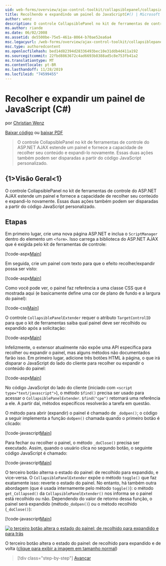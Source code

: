 ```yaml
---
uid: web-forms/overview/ajax-control-toolkit/collapsiblepanel/collapsing-and-expanding-a-panel-from-javascript-cs
title: Recolhendo e expandindo um painel do JavaScriptC#() | Microsoft Docs
author: wenz
description: O controle CollapsiblePanel no kit de ferramentas de controle do ASP.NET AJAX estende um painel e fornece a capacidade de recolher seu conteúdo e expandi-lo...
ms.author: riande
ms.date: 06/02/2008
ms.assetid: de5500be-75e5-461a-8064-b70ae52ea6a4
msc.legacyurl: /web-forms/overview/ajax-control-toolkit/collapsiblepanel/collapsing-and-expanding-a-panel-from-javascript-cs
msc.type: authoredcontent
ms.openlocfilehash: bed14d82394d28336493bec10e31ddb4d411a192
ms.sourcegitcommit: 22fbd8863672c4ad6693b8388ad5c8e753fb41a2
ms.translationtype: MT
ms.contentlocale: pt-BR
ms.lasthandoff: 11/28/2019
ms.locfileid: "74599455"
---
```

# <a name="collapsing-and-expanding-a-panel-from-javascript-c"></a>Recolher e expandir um painel de JavaScript (C#)

por [Christian Wenz](https://github.com/wenz)

[Baixar código](https://download.microsoft.com/download/8/a/a/8aab3c3e-de6f-463f-805c-5fda567eef6e/CollapsiblePanel1.cs.zip) ou [baixar PDF](https://download.microsoft.com/download/b/6/a/b6ae89ee-df69-4c87-9bfb-ad1eb2b23373/collapsiblepanel1CS.pdf)

> O controle CollapsiblePanel no kit de ferramentas de controle do ASP.NET AJAX estende um painel e fornece a capacidade de recolher seu conteúdo e expandi-lo novamente. Essas duas ações também podem ser disparadas a partir do código JavaScript personalizado.

## <a name="overview"></a>{1&gt;Visão Geral&lt;1}

O controle CollapsiblePanel no kit de ferramentas de controle do ASP.NET AJAX estende um painel e fornece a capacidade de recolher seu conteúdo e expandi-lo novamente. Essas duas ações também podem ser disparadas a partir do código JavaScript personalizado.

## <a name="steps"></a>Etapas

Em primeiro lugar, crie uma nova página ASP.NET e inclua o `ScriptManager` dentro do elemento um `<form>`. Isso carrega a biblioteca do ASP.NET AJAX que é exigida pelo kit de ferramentas de controle:

[!code-aspx[Main](collapsing-and-expanding-a-panel-from-javascript-cs/samples/sample1.aspx)]

Em seguida, crie um painel com texto para que o efeito recolher/expandir possa ser visto:

[!code-aspx[Main](collapsing-and-expanding-a-panel-from-javascript-cs/samples/sample2.aspx)]

Como você pode ver, o painel faz referência a uma classe CSS que é mostrada aqui (e basicamente define uma cor de plano de fundo e a largura do painel):

[!code-css[Main](collapsing-and-expanding-a-panel-from-javascript-cs/samples/sample3.css)]

O controle `CollapsiblePanelExtender` requer o atributo `TargetControlID` para que o kit de ferramentas saiba qual painel deve ser recolhido ou expandido após a solicitação:

[!code-aspx[Main](collapsing-and-expanding-a-panel-from-javascript-cs/samples/sample4.aspx)]

Infelizmente, o extensor atualmente não expõe uma API específica para recolher ou expandir o painel, mas alguns métodos não documentados farão isso. Em primeiro lugar, adicione três botões HTML à página, o que irá disparar o JavaScript do lado do cliente para recolher ou expandir o conteúdo do painel:

[!code-aspx[Main](collapsing-and-expanding-a-panel-from-javascript-cs/samples/sample5.aspx)]

No código JavaScript do lado do cliente (iniciado com `<script type="text/javascript">`), o método `$find()` precisa ser usado para acessar o `CollapsiblePanelExtender`. `$find("cpe")` retornará uma referência a ele. A partir daí, métodos específicos resolverão a tarefa em questão.

O método para abrir (expandir) o painel é chamado de `_doOpen()`; o código a seguir implementa a função `doOpen()` chamada quando o primeiro botão é clicado:

[!code-javascript[Main](collapsing-and-expanding-a-panel-from-javascript-cs/samples/sample6.js)]

Para fechar ou recolher o painel, o método `_doClose()` precisa ser executado. Assim, quando o usuário clica no segundo botão, o seguinte código JavaScript é chamado:

[!code-javascript[Main](collapsing-and-expanding-a-panel-from-javascript-cs/samples/sample7.js)]

O terceiro botão alterna o estado do painel: de recolhido para expandido, e vice-versa. O `CollapsiblePanelExtender` expõe o método `toggle()` que faz exatamente isso: reverte o estado do painel. No entanto, há também outra abordagem (que é usada internamente pelo método `toggle()`): o método `get_Collapsed()` da `CollapsiblePanelExtender()` nos informa se o painel está recolhido ou não. Dependendo do valor de retorno dessa função, o painel será expandido (método`_doOpen()`) ou o método recolhido (`_doClose()`):

[!code-javascript[Main](collapsing-and-expanding-a-panel-from-javascript-cs/samples/sample8.js)]

[![o terceiro botão altera o estado do painel: de recolhido para expandido e para trás](collapsing-and-expanding-a-panel-from-javascript-cs/_static/image2.png)](collapsing-and-expanding-a-panel-from-javascript-cs/_static/image1.png)

O terceiro botão altera o estado do painel: de recolhido para expandido e de volta ([clique para exibir a imagem em tamanho normal](collapsing-and-expanding-a-panel-from-javascript-cs/_static/image3.png))

> [!div class="step-by-step"]
> [Avançar](collapsing-and-expanding-a-panel-from-javascript-vb.md)
